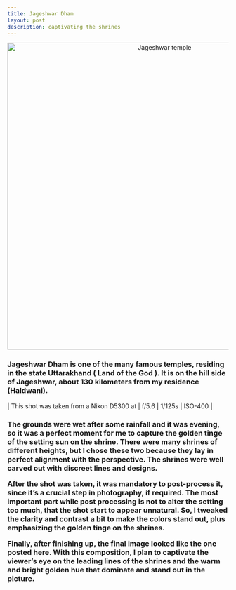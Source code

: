 ```yaml
---
title: Jageshwar Dham
layout: post
description: captivating the shrines
---
```

<div align=center><img src="https://jaideepbankoti.github.io/logbox/assets/img/jageshwar_dham.jpg" alt="Jageshwar temple" width="700px"></div>
<h3>
Jageshwar Dham is one of the many famous temples, residing in the state Uttarakhand ( Land of the God ). It is on the hill side of Jageshwar, about 130 kilometers from my residence (Haldwani).
</h3>

| This shot was taken from a Nikon D5300 at | f/5.6 | 1/125s | ISO-400 |

<h3>
The grounds were wet after some rainfall and it was evening, so it was a perfect moment for me to capture the golden tinge of the setting sun on the shrine. There were many shrines of different heights, but I chose these two because they lay in perfect alignment with the perspective. The shrines were well carved out with discreet lines and designs.

After the shot was taken, it was mandatory to post-process it, since it’s a crucial step in photography, if required. The most important part while post processing is not to alter the setting too much, that the shot start to appear unnatural. So, I tweaked the clarity and contrast a bit to make the colors stand out, plus emphasizing the golden tinge on the shrines.

Finally, after finishing up, the final image looked like the one posted here. With this composition, I plan to captivate the viewer’s eye on the leading lines of the shrines and the warm and bright golden hue that dominate and stand out in the picture.
</h3>

